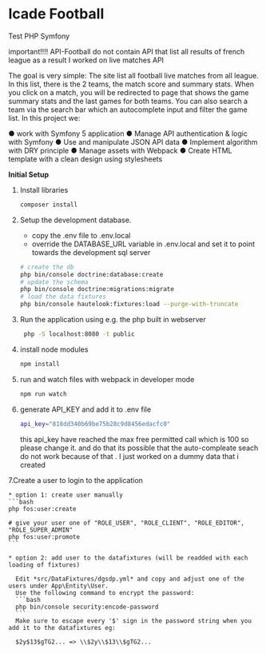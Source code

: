 Icade Football
===========
Test PHP Symfony

important!!!! API-Football do not contain API that list all results of french league as a result I worked on live matches API

The goal is very simple:
The site  list all football live matches from all league. In this list, there is the 2 teams, the
match score and summary stats. When you click on a match, you will be redirected to page that shows the game summary stats and
the last games for both teams.
You can also search a team via the search bar which an autocomplete input and filter the game list.
In this project we:

● work with Symfony 5 application
● Manage API authentication & logic with Symfony
● Use and manipulate JSON API data
● Implement algorithm with DRY principle
● Manage assets with Webpack
● Create HTML template with a clean design using stylesheets


**Initial Setup**

1. Install libraries
    ```bash
    composer install
    ```

2. Setup the development database.
   
   * copy the .env file to .env.local
   * override the DATABASE_URL variable in .env.local and set it to point towards the development sql server
   
    ```bash
    # create the db
    php bin/console doctrine:database:create 
    # update the schema
    php bin/console doctrine:migrations:migrate
    # load the data fixtures
    php bin/console hautelook:fixtures:load --purge-with-truncate
    ```
3. Run the application using e.g. the php built in webserver
    
    ```bash
     php -S localhost:8080 -t public
    ```
4. install node modules
     ```bash
     npm install
    ```
5. run and watch files with webpack in developer mode
     ```bash
     npm run watch
    ```
6. generate  API_KEY and add it to .env file 
      ```bash
     api_key="818dd340b69be75b28c9d8456edacfc0"
    ```
   
   this api_key have reached the max free permitted call which is 100 so please change it.
 and do that its possible that the auto-compleate seach do not work because of that . I just worked on a dummy data that i created 

7.Create a user to login to the application

    * option 1: create user manually
    ```bash
    php fos:user:create
 
    # give your user one of "ROLE_USER", "ROLE_CLIENT", "ROLE_EDITOR", "ROLE_SUPER_ADMIN"
    php fos:user:promote  
    ```
    
    * option 2: add user to the datafixtures (will be readded with each loading of fixtures)
       
      Edit *src/DataFixtures/dgsdp.yml* and copy and adjust one of the users under App\Entity\User.
      Use the following command to encrypt the password:
      ```bash
      php bin/console security:encode-password
      ```
      Make sure to escape every '$' sign in the password string when you add it to the datafixtures eg:
      
      $2y$13$gTG2... => \\$2y\\$13\\$gTG2...
            

